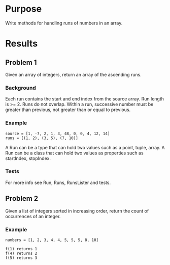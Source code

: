 # Purpose
Write methods for handling runs of numbers in an array.

# Results

## Problem 1
Given an array of integers, return an array of the ascending runs.

### Background
Each run contains the start and end index from the source array.
Run length is >= 2.
Runs do not overlap.
Within a run, successive number must be greater than previous,
not greater than or equal to previous.

### Example

    source = [1, -7, 2, 1, 3, 48, 0, 0, 4, 12, 14]
    runs = [(1, 2), (3, 5), (7, 10)]

A Run can be a type that can hold two values such as a point, tuple, array.
A Run can be a class that can hold two values as properties such as startIndex, stopIndex.

### Tests
For more info see Run, Runs, RunsLister and tests.

## Problem 2
Given a list of integers sorted in increasing order, return the count of occurrences of an integer.

### Example

    numbers = [1, 2, 3, 4, 4, 5, 5, 5, 8, 10]

    f(1) returns 1
    f(4) returns 2
    f(5) returns 3


